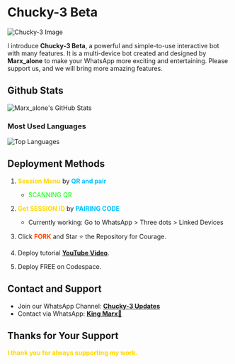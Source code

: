 # **Chucky-3 Beta**

![Chucky-3 Image](https://i.ibb.co/jf2XJNc/thumb.jpg)

I introduce **Chucky-3 Beta**, a powerful and simple-to-use interactive bot with many features. It is a multi-device bot created and designed by **Marx_alone**  to make your WhatsApp more exciting and entertaining. Please support us, and we will bring more amazing features.

## **Github Stats**

![Marx_alone's GitHub Stats](https://github-readme-stats.vercel.app/api?username=Marx_alone&show_icons=true&theme=dark&count_private=true)

### **Most Used Languages**

![Top Languages](https://github-readme-stats.vercel.app/api/top-langs/?username=Marx_alone&layout=compact&theme=dark)

## **Deployment Methods**

1. **<span style="color:#FFD700">Session Menu</span>** by **<span style="color:#00BFFF">QR and pair</span>**
   - <span style="color:#00FF00">SCANNING QR</span>

2. **<span style="color:#FFD700">Get SESSION ID</span>** by **<span style="color:#00BFFF">PAIRING CODE</span>**
   - Currently working: Go to WhatsApp > Three dots > Linked Devices

3. Click **<span style="color:#FF4500">FORK</span>** and Star ⭐ the Repository for Courage.
4. Deploy tutorial **<span style="color:#1E90FF">[YouTube Video](https://youtube.com)</span>**.
5. Deploy FREE on Codespace.

## **Contact and Support**

- Join our WhatsApp Channel: **<span style="color:#00FF7F">[Chucky-3 Updates](https://whatsapp.com/channel/0029VajFEcFA89MlsCrxbD3s)</span>**
- Contact via WhatsApp: **<span style="color:#1E90FF">[King Marx👑](https://wa.me/2348108778025)</span>**

## **Thanks for Your Support**

**<span style="color:#FFD700">I thank you for always supporting my work.</span>**
